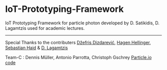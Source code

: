 # IoT-Prototyping-Framework
IoT Prototyping Framework for particle photon developed by D. Satikidis, D. Lagamtzis used for academic lectures.


---

Special Thanks to the contributers [Džefris Dizdarević](https://github.com/Dzefris), [Hagen Hellinger](https://github.com/bollefreshavocado), [Sebastian Haid](https://github.com/) & [D. Lagamtzis](https://github.com/umadbro96) 

Team-C : Dennis Müller, Antonio Parrotta, Christoph Gschrey
[Particle.io code](https://go.particle.io/shared_apps/5ab65e2ba7764a5e4a0013c8)
